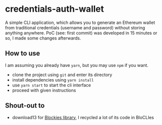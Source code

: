 # credentials-auth-wallet

A simple CLI application, which allows you to generate an Ethereum wallet from traditional credentials (username and password) without storing anything anywhere. PoC (see: first commit) was developed in 15 minutes or so, I made some changes afterwards.

## How to use
I am assuming you already have `yarn`, but you may use `npm` if you want.
- clone the project using `git` and enter its directory
- install dependencies using `yarn install`
- use `yarn start` to start the cli interface
- proceed with given instructions

## Shout-out to
- download13 for [Blockies library](https://github.com/download13/blockies), I recycled a lot of its code in BloCLIes
